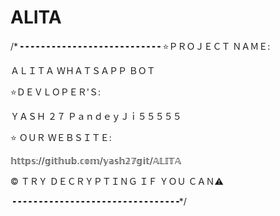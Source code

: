 # ALITA

/*╺╺╺╺╺╺╺╺╺╺╺╺╺╺╺╺╺╺╺╺╺╺╺╺╺╺╺ 
⭐ＰＲＯＪＥＣＴ ＮＡＭＥ:

ＡＬＩＴＡ ＷＨＡＴＳＡＰＰ ＢＯＴ

⭐ＤＥＶＬＯＰＥＲ'Ｓ:

 ＹＡＳＨ ２７
 ＰａｎｄｅｙＪｉ５５５５５ 
 
⭐ ＯＵＲ ＷＥＢＳＩＴＥ:

 𝕙𝕥𝕥𝕡𝕤://𝕘𝕚𝕥𝕙𝕦𝕓.𝕔𝕠𝕞/𝕪𝕒𝕤𝕙𝟚𝟟𝕘𝕚𝕥/𝔸𝕃𝕀𝕋𝔸
 
© ＴＲＹ ＤＥＣＲＹＰＴＩＮＧ ＩＦ ＹＯＵ ＣＡＮ⚠

╺╺╺╺╺╺╺╺╺╺╺╺╺╺╺╺╺╺╺╺╺╺╺╺╺╺╺╺╺╺╺╺*/
